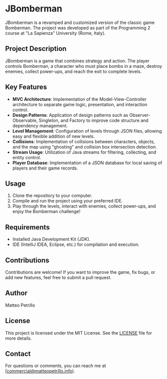 # JBomberman

JBomberman is a revamped and customized version of the classic game Bomberman. The project was developed as part of the Programming 2 course at "La Sapienza" University (Rome, Italy).

## Project Description

JBomberman is a game that combines strategy and action. The player controls Bomberman, a character who must place bombs in a maze, destroy enemies, collect power-ups, and reach the exit to complete levels.

## Key Features

- **MVC Architecture**: Implementation of the Model-View-Controller architecture to separate game logic, presentation, and interaction control.
- **Design Patterns**: Application of design patterns such as Observer-Observable, Singleton, and Factory to improve code structure and dependency management.
- **Level Management**: Configuration of levels through JSON files, allowing easy and flexible addition of new levels.
- **Collisions**: Implementation of collisions between characters, objects, and the map using "ghosting" and collision box intersection detection.
- **Stream Usage**: Utilization of Java streams for filtering, collecting, and entity control.
- **Player Database**: Implementation of a JSON database for local saving of players and their game records.

## Usage

1. Clone the repository to your computer.
2. Compile and run the project using your preferred IDE.
3. Play through the levels, interact with enemies, collect power-ups, and enjoy the Bomberman challenge!

## Requirements

- Installed Java Development Kit (JDK).
- IDE (IntelliJ IDEA, Eclipse, etc.) for compilation and execution.

## Contributions

Contributions are welcome! If you want to improve the game, fix bugs, or add new features, feel free to submit a pull request.

## Author

Matteo Petrillo

## License

This project is licensed under the MIT License. See the [LICENSE](LICENSE) file for more details.

## Contact

For questions or comments, you can reach me at [commercial@matteopetrillo.info).

